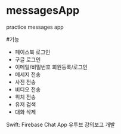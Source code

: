 # messagesApp
practice messages app

#기능
- 페이스북 로그인
- 구글 로그인
- 이메일/비밀번호 회원등록/로그인
- 메세지 전송
- 사진 전송
- 비디오 전송
- 위치 전송
- 유저 검색
- 대화 삭제

Swift: Firebase Chat App 유투브 강의보고 개발
